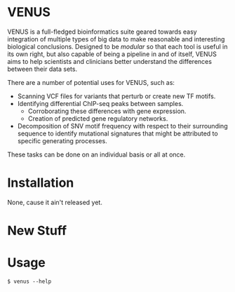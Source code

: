 # VENUS

VENUS is a full-fledged bioinformatics suite geared towards easy integration of multiple types of big data to make reasonable and interesting biological conclusions. Designed to be *modular* so that each tool is useful in its own right, but also capable of being a pipeline in and of itself, VENUS aims to help scientists and clinicians better understand the differences between their data sets.

There are a number of potential uses for VENUS, such as:
 - Scanning VCF files for variants that perturb or create new TF motifs.
 - Identifying differential ChIP-seq peaks between samples.
    - Corroborating these differences with gene expression.
    - Creation of predicted gene regulatory networks.
 - Decomposition of SNV motif frequency with respect to their surrounding sequence to identify mutational signatures that might be attributed to specific generating processes.

These tasks can be done on an individual basis or all at once.


# Installation

None, cause it ain't released yet.

# New Stuff
# Usage

    $ venus --help

